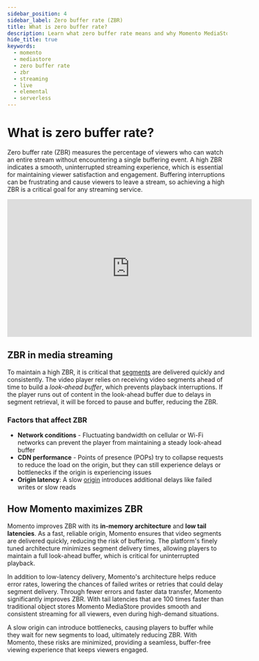 ```yaml
---
sidebar_position: 4
sidebar_label: Zero buffer rate (ZBR)
title: What is zero buffer rate?
description: Learn what zero buffer rate means and why Momento MediaStore is the perfect option to get it.
hide_title: true
keywords:
  - momento
  - mediastore
  - zero buffer rate
  - zbr
  - streaming
  - live
  - elemental
  - serverless
---
```


# What is zero buffer rate?

Zero buffer rate (ZBR) measures the percentage of viewers who can watch an entire stream without encountering a single buffering event. A high ZBR indicates a smooth, uninterrupted streaming experience, which is essential for maintaining viewer satisfaction and engagement. Buffering interruptions can be frustrating and cause viewers to leave a stream, so achieving a high ZBR is a critical goal for any streaming service.

<div style={{display: 'flex', justifyContent: 'center'}}>
<iframe width="560" height="315" src="https://www.youtube.com/embed/xSWRpr2we6Y?si=u4TtsVlEQtm44cvQ" title="YouTube video player" frameborder="0" allow="accelerometer; autoplay; clipboard-write; encrypted-media; gyroscope; picture-in-picture; web-share" referrerpolicy="strict-origin-when-cross-origin" allowfullscreen></iframe>
</div>

## ZBR in media streaming

To maintain a high ZBR, it is critical that [segments](/mediastore/core-concepts/segments) are delivered quickly and consistently. The video player relies on receiving video segments ahead of time to build a *look-ahead buffer*, which prevents playback interruptions. If the player runs out of content in the look-ahead buffer due to delays in segment retrieval, it will be forced to pause and buffer, reducing the ZBR.

### Factors that affect ZBR

- **Network conditions** - Fluctuating bandwidth on cellular or Wi-Fi networks can prevent the player from maintaining a steady look-ahead buffer
- **CDN performance** - Points of presence (POPs) try to collapse requests to reduce the load on the origin, but they can still experience delays or bottlenecks if the origin is experiencing issues
- **Origin latency**: A slow [origin](/mediastore/core-concepts/origin) introduces additional delays like failed writes or slow reads

## How Momento maximizes ZBR

Momento improves ZBR with its **in-memory architecture** and **low tail latencies**. As a fast, reliable origin, Momento ensures that video segments are delivered quickly, reducing the risk of buffering. The platform's finely tuned architecture minimizes segment delivery times, allowing players to maintain a full look-ahead buffer, which is critical for uninterrupted playback.

In addition to low-latency delivery, Momento's architecture helps reduce error rates, lowering the chances of failed writes or retries that could delay segment delivery. Through fewer errors and faster data transfer, Momento significantly improves ZBR. With tail latencies that are 100 times faster than traditional object stores Momento MediaStore provides smooth and consistent streaming for all viewers, even during high-demand situations.

A slow origin can introduce bottlenecks, causing players to buffer while they wait for new segments to load, ultimately reducing ZBR. With Momento, these risks are minimized, providing a seamless, buffer-free viewing experience that keeps viewers engaged.
